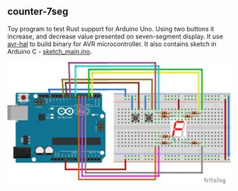 ## counter-7seg
Toy program to test Rust support for Arduino Uno. Using two buttons it increase, and decrease value presented on seven-segment display. It use
[avr-hal](https://github.com/Rahix/avr-hal) to build binary for AVR microcontroller. It also contains sketch in Arduino C - [sketch_main.ino](./sketch_main/sketch_main.ino).

<p align="center">
<img src="./gallery/counter_7seg.png"/>
</p>
